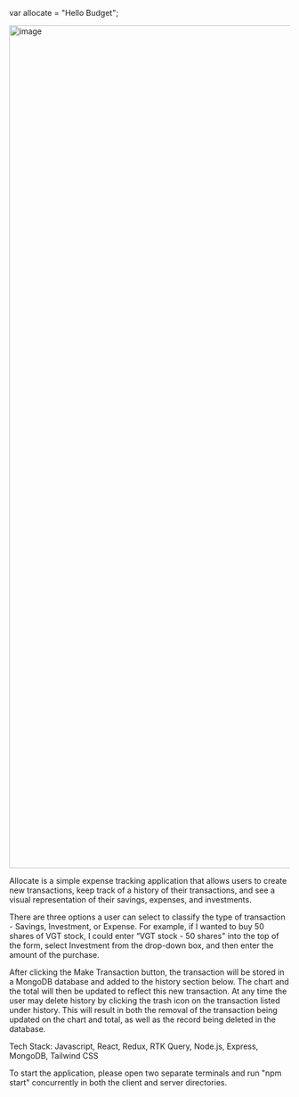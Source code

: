 var allocate = "Hello Budget";

<img width="1512" alt="image" src="https://user-images.githubusercontent.com/94712551/173873098-af177314-71b1-46c9-8abd-ffc06f6c8ca4.png">

Allocate is a simple expense tracking application that allows users to create new transactions, keep track of a history of their transactions, and see a visual representation of their savings, expenses, and investments.

There are three options a user can select to classify the type of transaction - Savings, Investment, or Expense. For example, if I wanted to buy 50 shares of VGT stock, I could enter “VGT stock - 50 shares" into the top of the form, select Investment from the drop-down box, and then enter the amount of the purchase. 

After clicking the Make Transaction button,  the transaction will be stored in a MongoDB database and added to the history section below. The chart and the total will then be updated to reflect this new transaction. At any time the user may delete history by clicking the trash icon on the transaction listed under history. This will result in both the removal of the transaction being updated on the chart and total, as well as the record being deleted in the database.

Tech Stack: Javascript, React, Redux, RTK Query, Node.js, Express, MongoDB, Tailwind CSS

To start the application, please open two separate terminals and run "npm start" concurrently in both the client and server directories.
